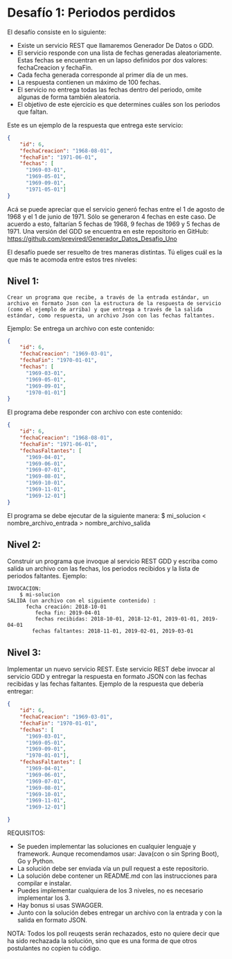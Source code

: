 # Desafío 1: Periodos perdidos

El desafío consiste en lo siguiente:

-	Existe un servicio REST que llamaremos Generador De Datos o GDD.
  -	El servicio responde con una lista de fechas generadas aleatoriamente. Estas fechas se encuentran en un lapso definidos por dos valores: fechaCreacion y fechaFin.
  -	Cada fecha generada corresponde al primer día de un mes.
  -	La respuesta contienen un máximo de 100 fechas. 
  -	El servicio no entrega todas las fechas dentro del periodo, omite algunas de forma también aleatoria.
-	El objetivo de este ejercicio es que determines cuáles son los periodos que faltan.

Este es un ejemplo de la respuesta que entrega este servicio:

```json
{
    "id": 6,
    "fechaCreacion": "1968-08-01",
    "fechaFin": "1971-06-01",
    "fechas": [
      "1969-03-01",
      "1969-05-01",
      "1969-09-01",
      "1971-05-01"]
}
```

Acá se puede apreciar que el servicio generó fechas entre el 1 de agosto de 1968 y el 1 de junio de 1971. Sólo se generaron 4 fechas en este caso. 
De acuerdo a esto, faltarían 5 fechas de 1968, 9 fechas de 1969 y 5 fechas de 1971.
Una versión del GDD se encuentra en este repositorio en GitHub:
https://github.com/previred/Generador_Datos_Desafio_Uno

El desafío puede ser resuelto de tres maneras distintas. 
Tú eliges cuál es la que más te acomoda entre estos tres niveles:

## Nivel 1: 
	Crear un programa que recibe, a través de la entrada estándar, un archivo en formato Json con la estructura de la respuesta de servicio (como el ejemplo de arriba) y que entrega a través de la salida estándar, como respuesta, un archivo Json con las fechas faltantes.
Ejemplo:
	Se entrega un archivo con este contenido:
	
```json
{
    "id": 6,
    "fechaCreacion": "1969-03-01",
    "fechaFin": "1970-01-01",
    "fechas": [
      "1969-03-01",
      "1969-05-01",
      "1969-09-01",
      "1970-01-01"]
}
```

El programa debe responder con archivo con este contenido:
	
```json
{
    "id": 6,
    "fechaCreacion": "1968-08-01",
    "fechaFin": "1971-06-01",
    "fechasFaltantes": [
      "1969-04-01",
      "1969-06-01",
      "1969-07-01",
      "1969-08-01",
      "1969-10-01",
      "1969-11-01",
      "1969-12-01"]
}
```
 
El programa se debe ejecutar de la siguiente manera:
	$ mi_solucion < nombre_archivo_entrada > nombre_archivo_salida

## Nivel 2:

Construir un programa que invoque al servicio REST GDD y escriba como salida un archivo con las fechas, los periodos recibidos y la lista de periodos faltantes.
Ejemplo:

```
INVOCACION:
	$ mi-solucion
SALIDA (un archivo con el siguiente contenido) :
	  fecha creación: 2018-10-01
         fecha fin: 2019-04-01
         fechas recibidas: 2018-10-01, 2018-12-01, 2019-01-01, 2019-04-01
	    fechas faltantes: 2018-11-01, 2019-02-01, 2019-03-01
```

## Nivel 3:

Implementar un nuevo servicio REST. Este servicio REST debe invocar al servicio GDD y entregar la respuesta en formato JSON con las fechas recibidas y las fechas faltantes.
Ejemplo de la respuesta que debería entregar:

```json
{
    "id": 6,
    "fechaCreacion": "1969-03-01",
    "fechaFin": "1970-01-01",
    "fechas": [
      "1969-03-01",
      "1969-05-01",
      "1969-09-01",
      "1970-01-01"],
    "fechasFaltantes": [
      "1969-04-01",
      "1969-06-01",
      "1969-07-01",
      "1969-08-01",
      "1969-10-01",
      "1969-11-01",
      "1969-12-01"]

}
```

REQUISITOS:
-	Se pueden implementar las soluciones en cualquier lenguaje y framework. Aunque recomendamos usar: Java(con o sin Spring Boot), Go y Python.
-	La solución debe ser enviada vía un pull request a este repositorio.
-	La solución debe contener un README.md con las instrucciones para compilar e instalar.
-	Puedes implementar cualquiera de los 3 niveles, no es necesario implementar los 3.
-	Hay bonus si usas SWAGGER.
-	Junto con la solución debes entregar un archivo con la entrada y con la salida en formato JSON.

NOTA:
Todos los poll reuqests serán rechazados, esto no quiere decir que ha sido rechazada la solución, sino que es una forma de que otros postulantes no copien tu código.